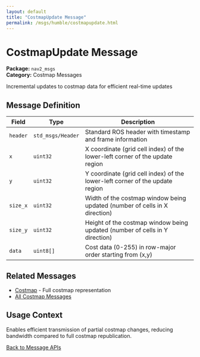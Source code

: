 ```yaml
---
layout: default
title: "CostmapUpdate Message"
permalink: /msgs/humble/costmapupdate.html
---
```


# CostmapUpdate Message

**Package:** `nav2_msgs`  
**Category:** Costmap Messages

Incremental updates to costmap data for efficient real-time updates

## Message Definition

| Field | Type | Description |
|-------|------|-------------|
| `header` | `std_msgs/Header` | Standard ROS header with timestamp and frame information |
| `x` | `uint32` | X coordinate (grid cell index) of the lower-left corner of the update region |
| `y` | `uint32` | Y coordinate (grid cell index) of the lower-left corner of the update region |
| `size_x` | `uint32` | Width of the costmap window being updated (number of cells in X direction) |
| `size_y` | `uint32` | Height of the costmap window being updated (number of cells in Y direction) |
| `data` | `uint8[]` | Cost data (0-255) in row-major order starting from (x,y) |

## Related Messages

- [Costmap](/msgs/humble/costmap.html) - Full costmap representation
- [All Costmap Messages](/msgs/humble/index.html#costmap-messages)

## Usage Context

Enables efficient transmission of partial costmap changes, reducing bandwidth compared to full costmap republication.

[Back to Message APIs](/msgs/humble/)

